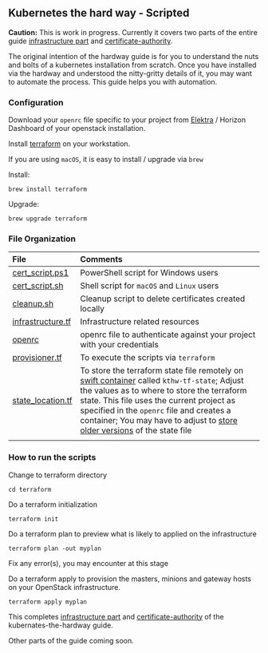## Kubernetes the hard way - Scripted 

**Caution:** This is work in progress. Currently it covers two parts of the entire guide  [infrastructure part](../docs/01-infrastructure.md) and [certificate-authority](..docs/02-certificate-authority.md).

The original intention of the hardway guide is for you to understand the nuts and bolts of a kubernetes installation from scratch. Once you have installed via the hardway and understood the nitty-gritty details of it, you may want to automate the process. This guide helps you with automation.

### Configuration

Download your `openrc` file specific to your project from [Elektra](https://github.com/sapcc/elektra) / Horizon Dashboard of your openstack installation.

Install [terraform](https://www.terraform.io/downloads.html) on your workstation.

If you are using `macOS`, it is easy to install / upgrade via `brew`

Install:

    brew install terraform

Upgrade:

    brew upgrade terraform

### File Organization

| File | Comments |
|:---|:---|
| [cert_script.ps1](cert_script.ps1) | PowerShell script for Windows users |
| [cert_script.sh](cert_script.sh) | Shell script for `macOS` and `Linux` users |
| [cleanup.sh](cleanup.sh) | Cleanup script to delete certificates created locally |
| [infrastructure.tf](infrastructure.tf) | Infrastructure related resources |
| [openrc](openrc) | openrc file to authenticate against your project with your credentials |
| [provisioner.tf](provisioner.tf) | To execute the scripts via `terraform` |
| [state_location.tf](state_location.tf) | To store the terraform state file remotely on [swift container](https://www.terraform.io/docs/backends/types/swift.html) called `kthw-tf-state`; Adjust the values as to where to store the terraform state. This file uses the current project as specified in the `openrc` file and creates a container; You may have to adjust to [store older versions](https://www.terraform.io/docs/backends/types/swift.html#archive_container) of the state file|
| | |

### How to run the scripts

Change to terraform directory

    cd terraform

Do a terraform initialization

    terraform init

Do a terraform plan to preview what is likely to applied on the infrastructure

    terraform plan -out myplan

Fix any error(s), you may encounter at this stage

Do a terraform apply to provision the masters, minions and gateway hosts on your OpenStack infrastructure.

    terraform apply myplan

This completes [infrastructure part](../docs/01-infrastructure.md) and [certificate-authority](..docs/02-certificate-authority.md) of the kubernates-the-hardway guide.

Other parts of the guide coming soon.